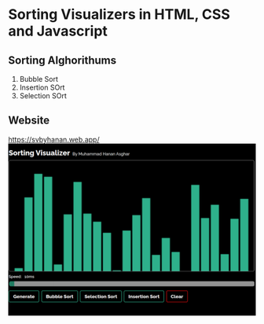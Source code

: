 # Sorting Visualizers in HTML, CSS and Javascript

## Sorting Alghorithums
1. Bubble Sort
2. Insertion SOrt
3. Selection SOrt

## Website
https://svbyhanan.web.app/
![](/sv.png)
